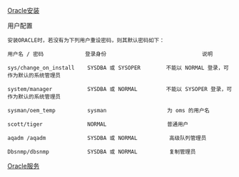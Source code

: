 [Oracle安装](https://www.cnblogs.com/dmego/p/6353641.html)

用户配置

```
安装ORACLE时，若没有为下列用户重设密码，则其默认密码如下：

用户名 / 密码             登录身份                              说明

sys/change_on_install    SYSDBA 或 SYSOPER        不能以 NORMAL 登录，可作为默认的系统管理员

system/manager           SYSDBA 或 NORMAL         不能以 SYSOPER 登录，可作为默认的系统管理员

sysman/oem_temp          sysman                   为 oms 的用户名

scott/tiger              NORMAL                   普通用户

aqadm /aqadm             SYSDBA 或 NORMAL          高级队列管理员

Dbsnmp/dbsnmp            SYSDBA 或 NORMAL          复制管理员
```

[Oracle服务](https://blog.csdn.net/u010028869/article/details/50069119)